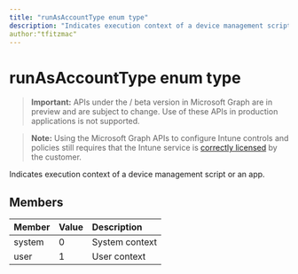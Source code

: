```yaml
---
title: "runAsAccountType enum type"
description: "Indicates execution context of a device management script or an app."
author:"tfitzmac"
---
```


# runAsAccountType enum type

> **Important:** APIs under the / beta version in Microsoft Graph are in preview and are subject to change. Use of these APIs in production applications is not supported.

> **Note:** Using the Microsoft Graph APIs to configure Intune controls and policies still requires that the Intune service is [correctly licensed](https://go.microsoft.com/fwlink/?linkid=839381) by the customer.

Indicates execution context of a device management script or an app.
## Members
|Member|Value|Description|
|:---|:---|:---|
|system|0|System context|
|user|1|User context|





